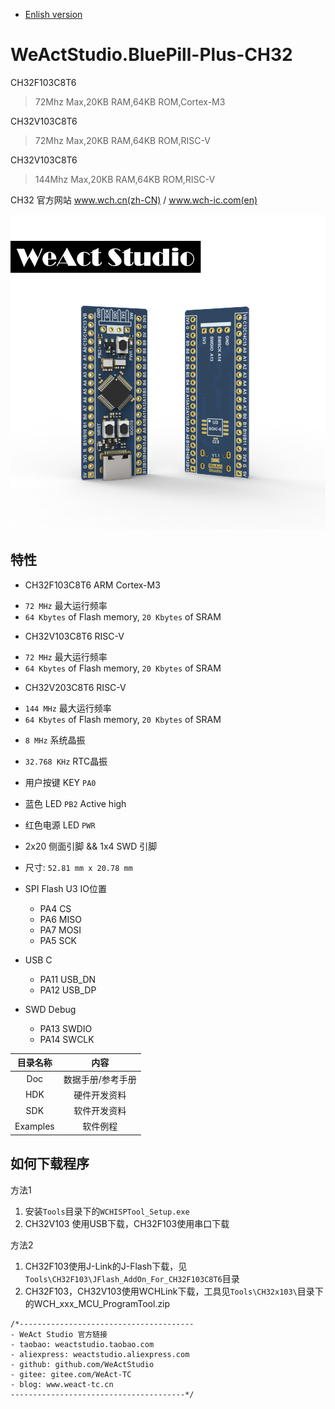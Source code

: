 * [Enlish version](./README.md)
# WeActStudio.BluePill-Plus-CH32
CH32F103C8T6
> 72Mhz Max,20KB RAM,64KB ROM,Cortex-M3

CH32V103C8T6
> 72Mhz Max,20KB RAM,64KB ROM,RISC-V

CH32V103C8T6
> 144Mhz Max,20KB RAM,64KB ROM,RISC-V

CH32 官方网站 www.wch.cn(zh-CN) / www.wch-ic.com(en)

![display](Images/BluePillPlus.jpg)

## 特性
* CH32F103C8T6 ARM Cortex-M3
+ `72 MHz` 最大运行频率
+ `64 Kbytes` of Flash memory, `20 Kbytes` of SRAM
* CH32V103C8T6 RISC-V
+ `72 MHz` 最大运行频率
+ `64 Kbytes` of Flash memory, `20 Kbytes` of SRAM
* CH32V203C8T6 RISC-V
+ `144 MHz` 最大运行频率
+ `64 Kbytes` of Flash memory, `20 Kbytes` of SRAM
* `8 MHz` 系统晶振
* `32.768 KHz` RTC晶振
* 用户按键 KEY `PA0`
* 蓝色 LED `PB2` Active high
* 红色电源 LED `PWR`
* 2x20 侧面引脚 && 1x4 SWD 引脚
* 尺寸: `52.81 mm x 20.78 mm`

* SPI Flash U3 IO位置
  * PA4  CS
  * PA6  MISO
  * PA7  MOSI
  * PA5  SCK
* USB C
  * PA11  USB_DN
  * PA12  USB_DP
* SWD Debug
  * PA13  SWDIO
  * PA14  SWCLK

|目录名称|内容|
| :--:|:--:|
|Doc| 数据手册/参考手册|
|HDK| 硬件开发资料|
|SDK|软件开发资料|
|Examples|软件例程|

## 如何下载程序
方法1
  1. 安装`Tools`目录下的`WCHISPTool_Setup.exe`
  2. CH32V103 使用USB下载，CH32F103使用串口下载

方法2
  1. CH32F103使用J-Link的J-Flash下载，见`Tools\CH32F103\JFlash_AddOn_For_CH32F103C8T6`目录
  2. CH32F103，CH32V103使用WCHLink下载，工具见`Tools\CH32x103\`目录下的WCH_xxx_MCU_ProgramTool.zip

```
/*---------------------------------------
- WeAct Studio 官方链接
- taobao: weactstudio.taobao.com
- aliexpress: weactstudio.aliexpress.com
- github: github.com/WeActStudio
- gitee: gitee.com/WeAct-TC
- blog: www.weact-tc.cn
---------------------------------------*/
```
